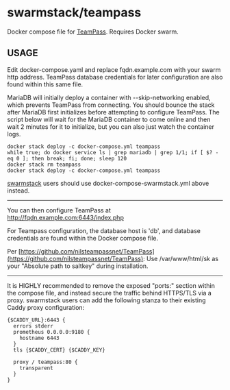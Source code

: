 # swarmstack/teampass

Docker compose file for [TeamPass](https://teampass.net). Requires Docker swarm.

## USAGE

Edit docker-compose.yaml and replace fqdn.example.com with your swarm http address. TeamPass database credentials for later configuration are also found within this same file.

MariaDB will initially deploy a container with --skip-networking enabled, which prevents TeamPass from connecting. You should bounce the stack after MariaDB first initializes before attempting to configure TeamPass. The script below will wait for the MariaDB container to come online and then wait 2 minutes for it to initialize, but you can also just watch the container logs.

```
docker stack deploy -c docker-compose.yml teampass
while true; do docker service ls | grep mariadb | grep 1/1; if [ $? -eq 0 ]; then break; fi; done; sleep 120
docker stack rm teampass
docker stack deploy -c docker-compose.yml teampass
```

[swarmstack](https://github.com/swarmstack/swarmstack) users should use docker-compose-swarmstack.yml above instead.

---

You can then configure TeamPass at http://fqdn.example.com:6443/index.php

For Teampass configuration, the database host is 'db', and database credentials are found within the Docker compose file.

Per [https://github.com/nilsteampassnet/TeamPass](https://github.com/nilsteampassnet/TeamPass): Use /var/www/html/sk as your "Absolute path to saltkey" during installation.

---

It is HIGHLY recommended to remove the exposed "ports:" section within the compose file, and instead secure the traffic behind HTTPS/TLS via a proxy. swarmstack users can add the following stanza to their existing Caddy proxy configuration:

```
{$CADDY_URL}:6443 {
  errors stderr
  prometheus 0.0.0.0:9180 {
    hostname 6443
  }
  tls {$CADDY_CERT} {$CADDY_KEY}

  proxy / teampass:80 {
    transparent
  }
}
```
